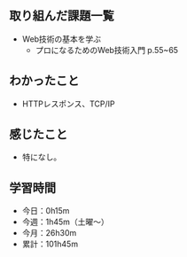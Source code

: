 ## 取り組んだ課題一覧
- Web技術の基本を学ぶ
    - プロになるためのWeb技術入門 p.55~65
## わかったこと
- HTTPレスポンス、TCP/IP
## 感じたこと
- 特になし。
## 学習時間
- 今日：0h15m
- 今週：1h45m（土曜〜）
- 今月：26h30m
- 累計：101h45m
